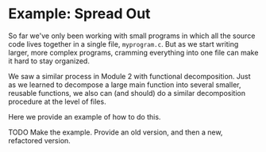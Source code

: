 # Example: Spread Out

So far we've only been working with small programs in which all the source code lives together in a single file, 
`myprogram.c`. But as we start writing larger, more complex programs, cramming everything into one file can make
it hard to stay organized. 

We saw a similar process in Module 2 with functional decomposition. Just as we learned to decompose a 
large main function into several smaller, reusable functions, we also can (and should) do a similar decomposition 
procedure at the level of files. 

Here we provide an example of how to do this.

TODO Make the example. Provide an old version, and then a new, refactored version.

